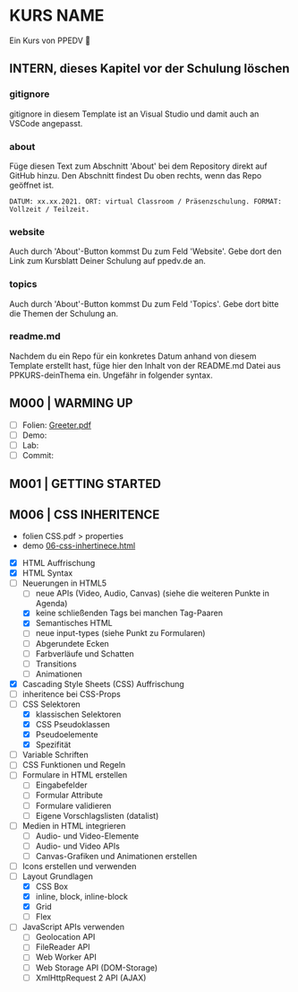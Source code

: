 # KURS NAME

Ein Kurs von PPEDV :rocket:

## INTERN, dieses Kapitel vor der Schulung löschen

### gitignore

gitignore in diesem Template ist an Visual Studio und damit auch an VSCode angepasst.

### about

Füge diesen Text zum Abschnitt 'About' bei dem Repository direkt auf GitHub hinzu. Den Abschnitt findest Du oben rechts, wenn das Repo geöffnet ist.

`DATUM: xx.xx.2021. ORT: virtual Classroom / Präsenzschulung. FORMAT: Vollzeit / Teilzeit.`

### website

Auch durch 'About'-Button kommst Du zum Feld 'Website'. Gebe dort den Link zum Kursblatt Deiner Schulung auf ppedv.de an.

### topics

Auch durch 'About'-Button kommst Du zum Feld 'Topics'. Gebe dort bitte die Themen der Schulung an.

### readme.md

Nachdem du ein Repo für ein konkretes Datum anhand von diesem Template erstellt hast, füge hier den Inhalt von der README.md Datei aus PPKURS-deinThema ein. Ungefähr in folgender syntax.

## M000 | WARMING UP

- [ ] Folien: [Greeter.pdf](m000/platzhalter.md)
- [ ] Demo:
- [ ] Lab:
- [ ] Commit:
  
## M001 | GETTING STARTED

## M006 | CSS INHERITENCE

- folien CSS.pdf > properties
- demo [06-css-inhertinece.html](TRAINER/06-css-inhertinece.html)




- [x] HTML Auffrischung
- [x] HTML Syntax
- [ ] Neuerungen in HTML5
  - [ ] neue APIs (Video, Audio, Canvas) (siehe die weiteren Punkte in Agenda)
  - [x] keine schließenden Tags bei manchen Tag-Paaren
  - [x] Semantisches HTML
  - [ ] neue input-types (siehe Punkt zu Formularen)
  - [ ] Abgerundete Ecken
  - [ ] Farbverläufe und Schatten
  - [ ] Transitions
  - [ ] Animationen
- [x] Cascading Style Sheets (CSS) Auffrischung
- [ ] inheritence bei CSS-Props
- [ ] CSS Selektoren
  - [x] klassischen Selektoren
  - [x] CSS Pseudoklassen
  - [x] Pseudoelemente
  - [x] Spezifität
- [ ] Variable Schriften
- [ ] CSS Funktionen und Regeln
- [ ] Formulare in HTML erstellen
  - [ ] Eingabefelder
  - [ ] Formular Attribute
  - [ ] Formulare validieren
  - [ ] Eigene Vorschlagslisten (datalist)
- [ ] Medien in HTML integrieren
  - [ ] Audio- und Video-Elemente
  - [ ] Audio- und Video APIs
  - [ ] Canvas-Grafiken und Animationen erstellen
- [ ] Icons erstellen und verwenden
- [ ] Layout Grundlagen
  - [x] CSS Box
  - [x] inline, block, inline-block
  - [x] Grid
  - [ ] Flex
- [ ] JavaScript APIs verwenden
  - [ ] Geolocation API
  - [ ] FileReader API
  - [ ] Web Worker API
  - [ ] Web Storage API (DOM-Storage)
  - [ ] XmlHttpRequest 2 API (AJAX)